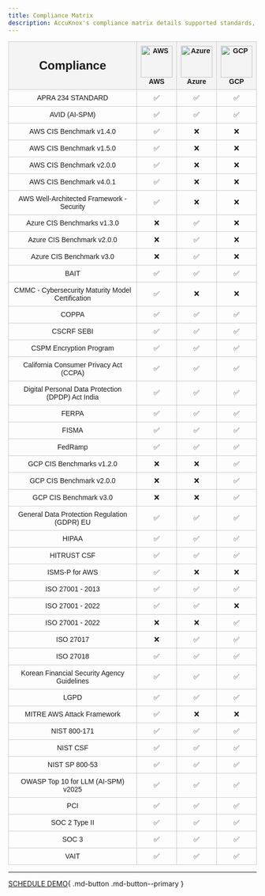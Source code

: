 ```yaml
---
title: Compliance Matrix
description: AccuKnox's compliance matrix details supported standards, helping ensure your cloud environment meets security requirements.
---
```


<!-- ![Compliance Matrix](./compliance-matrix.png) -->

<style>
table {
  border-collapse: collapse;
  width: 100%;
  font-family: Arial, sans-serif;
  font-size: 14px;
}
th, td {
  border: 1px solid #ccc;
  text-align: center;
  padding: 8px;
}
th {
  background-color: #f4f4f4;
}
</style>
<table>
<tr>
    <th style="font-weight: bold; font-size: 24px;">Compliance</th>
    <th>
        <img src="https://uxwing.com/wp-content/themes/uxwing/download/brands-and-social-media/aws-icon.png" alt="AWS" style="height:64px;" /><br/>AWS
    </th>
    <th>
        <img src="https://cdn-icons-png.flaticon.com/512/873/873107.png" alt="Azure" style="height:64px;" /><br/>Azure
    </th>
    <th>
        <img src="https://img.icons8.com/color/600/google-cloud.png" alt="GCP" style="height:64px;" /><br/>GCP
    </th>
</tr>
<tr><td>APRA 234 STANDARD</td><td>✅</td><td>✅</td><td>✅</td></tr>
<tr><td>AVID (AI-SPM)</td><td>✅</td><td>✅</td><td>✅</td></tr>
<tr><td>AWS CIS Benchmark v1.4.0</td><td>✅</td><td>❌</td><td>❌</td></tr>
<tr><td>AWS CIS Benchmark v1.5.0</td><td>✅</td><td>❌</td><td>❌</td></tr>
<tr><td>AWS CIS Benchmark v2.0.0</td><td>✅</td><td>❌</td><td>❌</td></tr>
<tr><td>AWS CIS Benchmark v4.0.1</td><td>✅</td><td>❌</td><td>❌</td></tr>
<tr><td>AWS Well-Architected Framework - Security</td><td>✅</td><td>❌</td><td>❌</td></tr>
<tr><td>Azure CIS Benchmarks v1.3.0</td><td>❌</td><td>✅</td><td>❌</td></tr>
<tr><td>Azure CIS Benchmark v2.0.0</td><td>❌</td><td>✅</td><td>❌</td></tr>
<tr><td>Azure CIS Benchmark v3.0</td><td>❌</td><td>✅</td><td>❌</td></tr>
<tr><td>BAIT</td><td>✅</td><td>✅</td><td>✅</td></tr>
<tr><td>CMMC - Cybersecurity Maturity Model Certification</td><td>✅</td><td>❌</td><td>❌</td></tr>
<tr><td>COPPA</td><td>✅</td><td>✅</td><td>✅</td></tr>
<tr><td>CSCRF SEBI</td><td>✅</td><td>✅</td><td>✅</td></tr>
<tr><td>CSPM Encryption Program</td><td>✅</td><td>✅</td><td>✅</td></tr>
<tr><td>California Consumer Privacy Act (CCPA)</td><td>✅</td><td>✅</td><td>✅</td></tr>
<tr><td>Digital Personal Data Protection (DPDP) Act India</td><td>✅</td><td>✅</td><td>✅</td></tr>
<tr><td>FERPA</td><td>✅</td><td>✅</td><td>✅</td></tr>
<tr><td>FISMA</td><td>✅</td><td>✅</td><td>✅</td></tr>
<tr><td>FedRamp</td><td>✅</td><td>✅</td><td>✅</td></tr>
<tr><td>GCP CIS Benchmarks v1.2.0</td><td>❌</td><td>❌</td><td>✅</td></tr>
<tr><td>GCP CIS Benchmark v2.0.0</td><td>❌</td><td>❌</td><td>✅</td></tr>
<tr><td>GCP CIS Benchmark v3.0</td><td>❌</td><td>❌</td><td>✅</td></tr>
<tr><td>General Data Protection Regulation (GDPR) EU</td><td>✅</td><td>✅</td><td>✅</td></tr>
<tr><td>HIPAA</td><td>✅</td><td>✅</td><td>✅</td></tr>
<tr><td>HITRUST CSF</td><td>✅</td><td>✅</td><td>✅</td></tr>
<tr><td>ISMS-P for AWS</td><td>✅</td><td>❌</td><td>❌</td></tr>
<tr><td>ISO 27001 - 2013</td><td>✅</td><td>✅</td><td>✅</td></tr>
<tr><td>ISO 27001 - 2022</td><td>✅</td><td>✅</td><td>❌</td></tr>
<tr><td>ISO 27001 - 2022</td><td>❌</td><td>❌</td><td>✅</td></tr>
<tr><td>ISO 27017</td><td>❌</td><td>✅</td><td>✅</td></tr>
<tr><td>ISO 27018</td><td>✅</td><td>✅</td><td>✅</td></tr>
<tr><td>Korean Financial Security Agency Guidelines</td><td>✅</td><td>✅</td><td>✅</td></tr>
<tr><td>LGPD</td><td>✅</td><td>✅</td><td>✅</td></tr>
<tr><td>MITRE AWS Attack Framework</td><td>✅</td><td>❌</td><td>❌</td></tr>
<tr><td>NIST 800-171</td><td>✅</td><td>✅</td><td>✅</td></tr>
<tr><td>NIST CSF</td><td>✅</td><td>✅</td><td>✅</td></tr>
<tr><td>NIST SP 800-53</td><td>✅</td><td>✅</td><td>✅</td></tr>
<tr><td>OWASP Top 10 for LLM (AI-SPM) v2025</td><td>✅</td><td>✅</td><td>✅</td></tr>
<tr><td>PCI</td><td>✅</td><td>✅</td><td>✅</td></tr>
<tr><td>SOC 2 Type II</td><td>✅</td><td>✅</td><td>✅</td></tr>
<tr><td>SOC 3</td><td>✅</td><td>✅</td><td>✅</td></tr>
<tr><td>VAIT</td><td>✅</td><td>✅</td><td>✅</td></tr>
</table>


- - -
[SCHEDULE DEMO](https://www.accuknox.com/contact-us){ .md-button .md-button--primary }